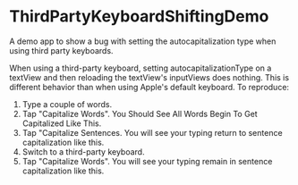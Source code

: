 # ThirdPartyKeyboardShiftingDemo
A demo app to show a bug with setting the autocapitalization type when using third party keyboards.

When using a third-party keyboard, setting autocapitalizationType on a textView and then reloading the textView's inputViews does nothing. This is different behavior than when using Apple's default keyboard. 
To reproduce:

1. Type a couple of words.
2. Tap "Capitalize Words". You Should See All Words Begin To Get Capitalized Like This.
3. Tap "Capitalize Sentences. You will see your typing return to sentence capitalization like this. 
4. Switch to a third-party keyboard. 
5. Tap "Capitalize Words". You will see your typing remain in sentence capitalization like this.


